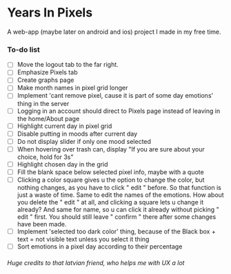 # Years In Pixels

A web-app (maybe later on android and ios) project I made in my free time.

### To-do list

- [ ] Move the logout tab to the far right.
- [ ] Emphasize Pixels tab
- [ ] Create graphs page
- [ ] Make month names in pixel grid longer
- [ ] Implement 'cant remove pixel, cause it is part of some day emotions' thing in the server
- [ ] Logging in an account should direct to Pixels page instead of leaving in the home/About page
- [ ] Highlight current day in pixel grid
- [ ] Disable putting in moods after current day
- [ ] Do not display slider if only one mood selected
- [ ] When hovering over trash can, display "If you are sure about your choice, hold for 3s"
- [ ] Highlight chosen day in the grid
- [ ] Fill the blank space below selected pixel info, maybe with a quote
- [ ] Clicking a color square gives u the option to change the color, but nothing changes, as you have to click " edit " before. So that function is just a waste of time. Same to edit the names of the emotions. How about you delete the " edit " at all, and clicking a square lets u change it already? And same for name, so u can click it already without picking " edit " first. You should still leave " confirm " there after some changes have been made. 
- [ ] Implement 'selected too dark color' thing, because of the Black box + text = not visible text unless you select it thing
- [ ] Sort emotions in a pixel day according to their percentage

###### Huge credits to that latvian friend, who helps me with UX a lot